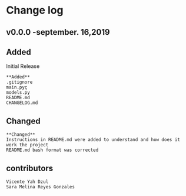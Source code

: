 # Change log

## v0.0.0 -september. 16,2019
## Added
Initial Release

    **Added**
    .gitignore
    main.pyç
    models.py
    README.md
    CHANGELOG.md
## Changed
    **Changed**
    Instructions in README.md were added to understand and how does it work the project
    README.md bash format was corrected
## contributors
    Vicente Yah Dzul
    Sara Melina Reyes Gonzales